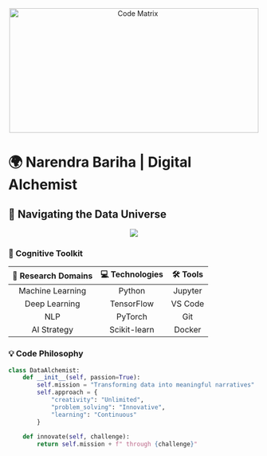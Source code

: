 <div align="center">
  <img src="https://media.giphy.com/media/USV0ym3DmWWUI/giphy.gif" width="500" height="250" alt="Code Matrix">
</div>

# 🌍 Narendra Bariha | Digital Alchemist

## 🚀 Navigating the Data Universe

<div align="center">
  <img src="https://readme-typing-svg.herokuapp.com?font=Orbitron&size=25&color=00FF41&center=true&vCenter=true&lines=Data+Scientist+%7C+AI+Explorer;Transforming+Chaos+into+Insights;Building+Intelligent+Systems" />
</div>

### 🧠 Cognitive Toolkit

| 🔬 Research Domains | 💻 Technologies | 🛠️ Tools |
|:---:|:---:|:---:|
| Machine Learning | Python | Jupyter |
| Deep Learning | TensorFlow | VS Code |
| NLP | PyTorch | Git |
| AI Strategy | Scikit-learn | Docker |

### 💡 Code Philosophy

```python
class DataAlchemist:
    def __init__(self, passion=True):
        self.mission = "Transforming data into meaningful narratives"
        self.approach = {
            "creativity": "Unlimited",
            "problem_solving": "Innovative",
            "learning": "Continuous"
        }
    
    def innovate(self, challenge):
        return self.mission + f" through {challenge}"
